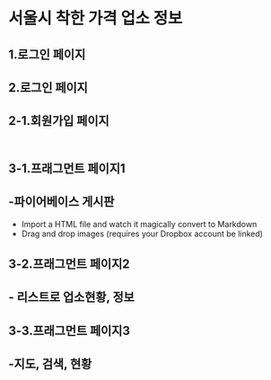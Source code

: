 # 서울시 착한 가격 업소 정보<br>
## 1.로그인 페이지
## 2.로그인 페이지<br>
## 2-1.회원가입 페이지<br><br>
## 3-1.프래그먼트 페이지1<br>
## -파이어베이스 게시판
 - Import a HTML file and watch it magically convert to Markdown
 - Drag and drop images (requires your Dropbox account be linked)
## 3-2.프래그먼트 페이지2<br>
## - 리스트로 업소현황, 정보<br>
## 3-3.프래그먼트 페이지3<br>
## -지도, 검색, 현황<br>
